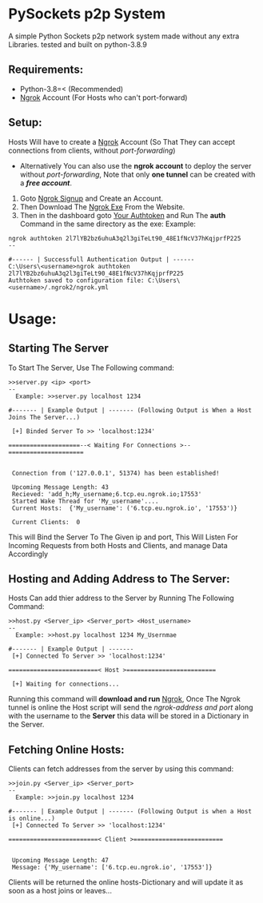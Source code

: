 # PySockets p2p System
A simple Python Sockets p2p network system made without any extra Libraries.
tested and built on python-3.8.9

## Requirements:
 - Python-3.8=< (Recommended)
 - [Ngrok](https://ngrok.com/) Account (For Hosts who can't port-forward)

## Setup:
Hosts Will have to create a [Ngrok](https://ngrok.com/) Account (So That They can accept connections from clients, without _port-forwarding_)
 - Alternatively You can also use the **ngrok account** to deploy the server without _port-forwarding_, Note that only **one tunnel** can be created with a **_free account_**.

1. Goto [Ngrok Signup](https://dashboard.ngrok.com/signup) and Create an Account.
2. Then Download The [Ngrok Exe](https://dashboard.ngrok.com/get-started/setup) From the Website.
3. Then in the dashboard goto [Your Authtoken](https://dashboard.ngrok.com/get-started/your-authtokenv) and Run The **auth** Command in the same directory as the exe:
    Example:
```
ngrok authtoken 2l7lYB2bz6uhuA3q2l3giTeLt90_48E1fNcV37hKqjprfP225
--

#------ | Successfull Authentication Output | ------
C:\Users\<username>ngrok authtoken 2l7lYB2bz6uhuA3q2l3giTeLt90_48E1fNcV37hKqjprfP225
Authtoken saved to configuration file: C:\Users\<username>/.ngrok2/ngrok.yml
```

# Usage:

## Starting The Server
To Start The Server, Use The Following command:
```
>>server.py <ip> <port>
--
  Example: >>server.py localhost 1234

#------- | Example Output | ------- (Following Output is When a Host Joins The Server...)

 [+] Binded Server To >> 'localhost:1234'

====================--< Waiting For Connections >--=====================


 Connection from ('127.0.0.1', 51374) has been established!

 Upcoming Message Length: 43
 Recieved: 'add_h;My_username;6.tcp.eu.ngrok.io;17553'
 Started Wake Thread for 'My_username'....
 Current Hosts:  {'My_username': ('6.tcp.eu.ngrok.io', '17553')}

 Current Clients:  0

```
This will Bind the Server To The Given ip and port, This Will Listen For Incoming Requests from both Hosts and Clients, and manage Data Accordingly

## Hosting and Adding Address to The Server:
Hosts Can add thier address to the Server by Running The Following Command:
```
>>host.py <Server_ip> <Server_port> <Host_username>
--
  Example: >>host.py localhost 1234 My_Usernmae

#------- | Example Output | ------- 
 [+] Connected To Server >> 'localhost:1234'

=========================< Host >=========================

 [+] Waiting for connections...

```

Running this command will **download and run** [Ngrok](https://ngrok.com/), Once The Ngrok tunnel is online the Host script will send the _ngrok-address and port_ along with the username to the **Server** this data will be stored in a Dictionary in the Server.

## Fetching Online Hosts:
Clients can fetch addresses from the server by using this command:
```
>>join.py <Server_ip> <Server_port>
--
  Example: >>join.py localhost 1234

#------- | Example Output | ------- (Following Output is when a Host is online...)
 [+] Connected To Server >> 'localhost:1234'

=========================< Client >=========================


 Upcoming Message Length: 47
 Message: {'My_username': ['6.tcp.eu.ngrok.io', '17553']}
```

Clients will be returned the online hosts-Dictionary and will update it as soon as a host joins or leaves...


